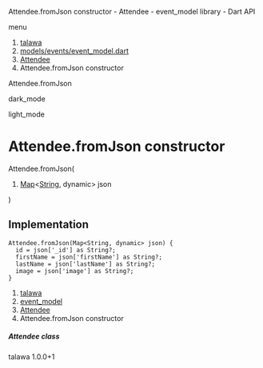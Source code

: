 




Attendee.fromJson constructor - Attendee - event\_model library - Dart API







menu

1. [talawa](../../index.html)
2. [models/events/event\_model.dart](../../file-___home_harshil_Desktop_open-source_palisadoes_talawa_lib_models_events_event_model/)
3. [Attendee](../../file-___home_harshil_Desktop_open-source_palisadoes_talawa_lib_models_events_event_model/Attendee-class.html)
4. Attendee.fromJson constructor

Attendee.fromJson


dark\_mode

light\_mode




# Attendee.fromJson constructor


Attendee.fromJson(

1. [Map](https://api.flutter.dev/flutter/dart-core/Map-class.html)<[String](https://api.flutter.dev/flutter/dart-core/String-class.html), dynamic> json

)

## Implementation

```
Attendee.fromJson(Map<String, dynamic> json) {
  id = json['_id'] as String?;
  firstName = json['firstName'] as String?;
  lastName = json['lastName'] as String?;
  image = json['image'] as String?;
}
```

 


1. [talawa](../../index.html)
2. [event\_model](../../file-___home_harshil_Desktop_open-source_palisadoes_talawa_lib_models_events_event_model/)
3. [Attendee](../../file-___home_harshil_Desktop_open-source_palisadoes_talawa_lib_models_events_event_model/Attendee-class.html)
4. Attendee.fromJson constructor

##### Attendee class





talawa
1.0.0+1






